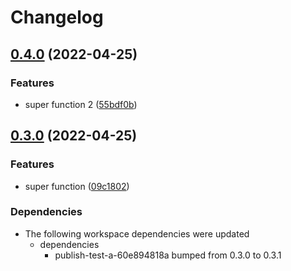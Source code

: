 # Changelog

## [0.4.0](https://github.com/CBenoit/my-gh-actions-playground/compare/b-v0.3.0...b-v0.4.0) (2022-04-25)


### Features

* super function 2 ([55bdf0b](https://github.com/CBenoit/my-gh-actions-playground/commit/55bdf0bc1893710cdcb2574e85f87e5887697976))

## [0.3.0](https://github.com/CBenoit/my-gh-actions-playground/compare/b-v0.2.0...b-v0.3.0) (2022-04-25)


### Features

* super function ([09c1802](https://github.com/CBenoit/my-gh-actions-playground/commit/09c180230e45163d41d59287a7a3b48c428d8b4c))


### Dependencies

* The following workspace dependencies were updated
  * dependencies
    * publish-test-a-60e894818a bumped from 0.3.0 to 0.3.1
